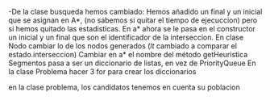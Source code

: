 -De la clase busqueda hemos cambiado:
    Hemos añadido un final y un inicial que se asignan en A*, (no sabemos si quitar el tiempo de ejecuccion) pero si hemos quitado las estadisticas. 
    En a* ahora se le pasa en el constructor un inicial y un final que son el identificador de la interseccion.
    En clase Nodo cambiar lo de los nodos generados (_lt_ cambiado a comparar el estado.interseccion)
    Cambiar en a* el nombre del método getHeuristica
    Segmentos pasa a ser un diccionario de listas, en vez de PriorityQueue
    En la clase Problema hacer 3 for para crear los diccionarios

en la clase problema, los candidatos tenemos en cuenta su poblacion